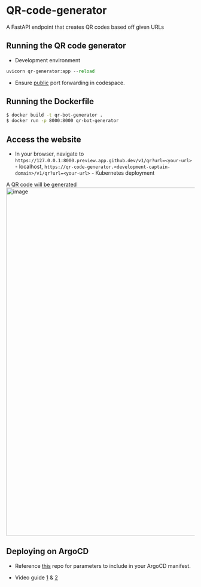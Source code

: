 # QR-code-generator

A FastAPI endpoint that creates QR codes based off given URLs

## Running the QR code generator

- Development environment

```python
uvicorn qr-generator:app --reload
```

- Ensure [public](https://docs.github.com/en/codespaces/managing-codespaces-for-your-organization/restricting-the-visibility-of-forwarded-ports#overview) port forwarding in codespace.

## Running the Dockerfile

```bash
$ docker build -t qr-bot-generator .
$ docker run -p 8000:8000 qr-bot-generator
```

## Access the website




- In your browser, navigate to ```https://127.0.0.1:8000.preview.app.github.dev/v1/qr?url=<your-url>``` - localhost, ```https://qr-code-generator.<development-captain-domain>/v1/qr?url=<your-url>``` - Kubernetes deployment

A QR code will be generated
<img width="931" alt="image" src="https://github.com/GlueOps/github-actions-build-push-containers/assets/49791498/d66f773c-e05c-43db-b978-0bebbb303bb2">

## Deploying on ArgoCD
- Reference [this](https://github.com/GlueOps/project-template-helm-chart-app) repo for parameters to include in your ArgoCD manifest.

- Video guide [1](https://drive.google.com/file/d/1gBThTF1ln-UTrxrMmle6K_0YEXunxBjz/view) & [2](https://drive.google.com/file/d/1gBThTF1ln-UTrxrMmle6K_0YEXunxBjz/view)

